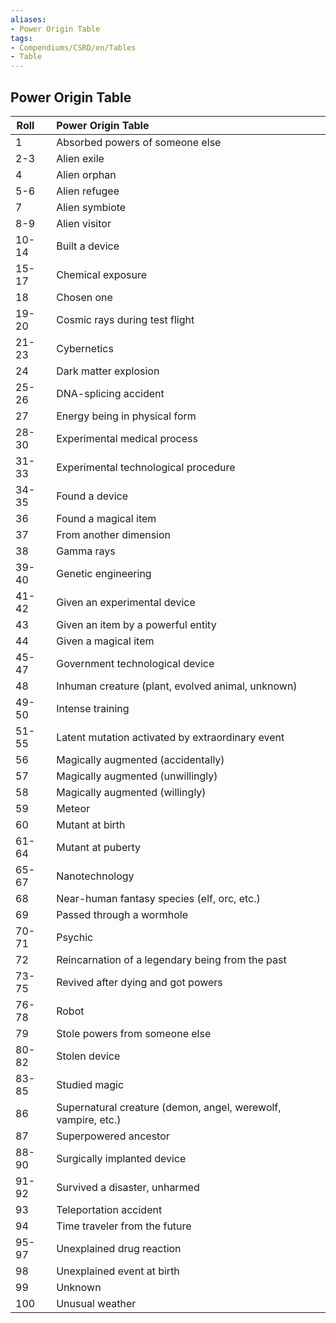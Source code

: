 ```yaml
---
aliases:
- Power Origin Table
tags:
- Compendiums/CSRD/en/Tables
- Table
---
```


## Power Origin Table
|  Roll &nbsp; &nbsp; | Power Origin Table  |
| ------------- | :----------- |
| 1 | Absorbed powers of someone else |
| 2-3 | Alien exile |
| 4 | Alien orphan |
| 5-6 | Alien refugee |
| 7 | Alien symbiote |
| 8-9 | Alien visitor |
| 10-14 | Built a device |
| 15-17 | Chemical exposure |
| 18 | Chosen one |
| 19-20 | Cosmic rays during test flight |
| 21-23 | Cybernetics |
| 24 | Dark matter explosion |
| 25-26 | DNA-splicing accident |
| 27 | Energy being in physical form |
| 28-30 | Experimental medical process |
| 31-33 | Experimental technological procedure |
| 34-35 | Found a device |
| 36 | Found a magical item |
| 37 | From another dimension |
| 38 | Gamma rays |
| 39-40 | Genetic engineering |
| 41-42 | Given an experimental device |
| 43 | Given an item by a powerful entity |
| 44 | Given a magical item |
| 45-47 | Government technological device |
| 48 | Inhuman creature (plant, evolved animal, unknown) |
| 49-50 | Intense training |
| 51-55 | Latent mutation activated by extraordinary event |
| 56 | Magically augmented (accidentally) |
| 57 | Magically augmented (unwillingly) |
| 58 | Magically augmented (willingly) |
| 59 | Meteor |
| 60 | Mutant at birth |
| 61-64 | Mutant at puberty |
| 65-67 | Nanotechnology |
| 68 | Near-human fantasy species (elf, orc, etc.) |
| 69 | Passed through a wormhole |
| 70-71 | Psychic |
| 72 | Reincarnation of a legendary being from the past |
| 73-75 | Revived after dying and got powers |
| 76-78 | Robot |
| 79 | Stole powers from someone else |
| 80-82 | Stolen device |
| 83-85 | Studied magic |
| 86 | Supernatural creature (demon, angel, werewolf, vampire, etc.) |
| 87 | Superpowered ancestor |
| 88-90 | Surgically implanted device |
| 91-92 | Survived a disaster, unharmed |
| 93 | Teleportation accident |
| 94 | Time traveler from the future |
| 95-97 | Unexplained drug reaction |
| 98 | Unexplained event at birth |
| 99 | Unknown |
| 100 | Unusual weather |